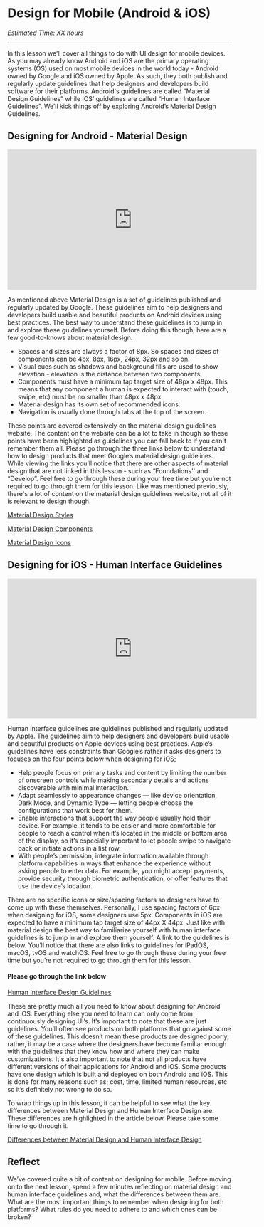 # Design for Mobile (Android & iOS)
*Estimated Time: XX hours*

---

In this lesson we’ll cover all things to do with UI design for mobile devices. As you may already know Android and iOS are the primary operating systems (OS) used on most mobile devices in the world today - Android owned by Google and iOS owned by Apple. As such, they both publish and regularly update guidelines that help designers and developers build software for their platforms. Android's guidelines are called “Material Design Guidelines” while iOS’ guidelines are called “Human Interface Guidelines”. We’ll kick things off by exploring Android’s Material Design Guidelines. 


## Designing for Android - Material Design


<iframe width="560" height="315" src="https://www.youtube.com/embed/p4gmvHyuZzw" title="YouTube video player" frameborder="0" allow="accelerometer; autoplay; clipboard-write; encrypted-media; gyroscope; picture-in-picture" allowfullscreen></iframe>


As mentioned above Material Design is a set of guidelines published and regularly updated by Google. These guidelines aim to help designers and developers build usable and beautiful products on Android devices using best practices. The best way to understand these guidelines is to jump in and explore these guidelines yourself. Before doing this though, here are a few good-to-knows about material design.

- Spaces and sizes are always a factor of 8px. So spaces and sizes of components can be 4px, 8px, 16px, 24px, 32px and so on.
- Visual cues such as shadows and background fills are used to show elevation - elevation is the distance between two components.  
- Components must have a minimum tap target size of 48px x 48px. This means that any component a human is expected to interact with (touch, swipe, etc) must be no smaller than 48px x 48px.
- Material design has its own set of recommended icons.
- Navigation is usually done through tabs at the top of the screen.

These points are covered extensively on the material design guidelines website. The content on the website can be a lot to take in though so these points have been highlighted as guidelines you can fall back to if you can't remember them all. Please go through the three links below to understand how to design products that meet Google’s material design guidelines. While viewing the links you’ll notice that there are other aspects of material design that are not linked in this lesson - such as “Foundations'' and “Develop”. Feel free to go through these during your free time but you’re not required to go through them for this lesson. Like was mentioned previously, there's a lot of content on the material design guidelines website, not all of it is relevant to design though. 



[Material Design Styles](https://m3.material.io/styles)

[Material Design Components](https://m3.material.io/components)

[Material Design Icons](https://fonts.google.com/icons)


## Designing for iOS - Human Interface Guidelines

<iframe width="560" height="315" src="https://www.youtube.com/embed/vtoiM8eps_U" title="YouTube video player" frameborder="0" allow="accelerometer; autoplay; clipboard-write; encrypted-media; gyroscope; picture-in-picture" allowfullscreen></iframe>


Human interface guidelines are guidelines published and regularly updated by Apple. The guidelines aim to help designers and developers build usable and beautiful products on Apple devices using best practices. Apple’s guidelines have less constraints than Google’s rather it asks designers to focuses on the four points below when designing for iOS;

- Help people focus on primary tasks and content by limiting the number of onscreen controls while making secondary details and actions discoverable with minimal interaction.
- Adapt seamlessly to appearance changes — like device orientation, Dark Mode, and Dynamic Type — letting people choose the configurations that work best for them.
- Enable interactions that support the way people usually hold their device. For example, it tends to be easier and more comfortable for people to reach a control when it’s located in the middle or bottom area of the display, so it’s especially important to let people swipe to navigate back or initiate actions in a list row.
- With people’s permission, integrate information available through platform capabilities in ways that enhance the experience without asking people to enter data. For example, you might accept payments, provide security through biometric authentication, or offer features that use the device’s location.

There are no specific icons or size/spacing factors so designers have to come up with these themselves. Personally, I use spacing factors of 6px when designing for iOS, some designers use 5px. Components in iOS are expected to have a minimum tap target size of 44px X 44px. 
Just like with material design the best way to familiarize yourself with human interface guidelines is to jump in and explore them yourself. A link to the guidelines is below. You’ll notice that there are also links to guidelines for iPadOS, macOS, tvOS and watchOS. Feel free to go through these during your free time but you’re not required to go through them for this lesson. 

<aside>
 
#### Please go through the link below
  
[Human Interface Design Guidelines](https://developer.apple.com/design/human-interface-guidelines/platforms/designing-for-ios/)

</aside>



These are pretty much all you need to know about designing for Android and iOS. Everything else you need to learn can only come from continuously designing UI’s. It’s important to note that these are just guidelines. You’ll often see products on both platforms that go against some of these guidelines. This doesn’t mean these products are designed poorly, rather, it may be a case where the designers have become familiar enough with the guidelines that they know how and where they can make customizations. It's also important to note that not all products have different versions of their applications for Android and iOS. Some products have one design which is built and deployed on both Android and iOS. This is done for many reasons such as; cost, time, limited human resources, etc so it’s definitely not wrong to do so. 


To wrap things up in this lesson, it can be helpful to see what the key differences between Material Design and Human Interface Design are. These differences are highlighted in the article below. Please take some time to go through it.

<aside>
  
[Differences between Material Design and Human Interface Design ](https://www.learnui.design/blog/ios-vs-android-app-ui-design-complete-guide.html)

</aside>


## Reflect
We’ve covered quite a bit of content on designing for mobile. Before moving on to the next lesson, spend a few minutes reflecting on material design and human interface guidelines and, what the differences between them are. What are the most important things to remember when designing for both platforms? What rules do you need to adhere to and which ones can be broken?









